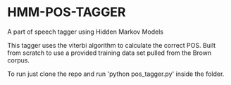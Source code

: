 # HMM-POS-TAGGER
A part of speech tagger using Hidden Markov Models

This tagger uses the viterbi algorithm to calculate the correct POS. Built from scratch to use a provided training data set pulled from the Brown corpus.

To run just clone the repo and run 'python pos_tagger.py' inside the folder.
